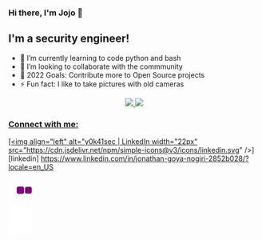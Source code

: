 ### Hi there, I'm Jojo 👋 

## I'm a security engineer!

- 🌱 I’m currently learning to code python and bash
- 👯 I’m looking to collaborate with the commmunity
- 🥅 2022 Goals: Contribute more to Open Source projects
- ⚡ Fun fact: I like to take pictures with old cameras


<div align="center">
  <a href="https://github.com/y0k41sec">
  <img height="180em" src="https://github-readme-stats.vercel.app/api?username=y0k41sec&show_icons=true&theme=tokyonight&include_all_commits=true&count_private=true"/>
  <img height="180em" src="https://github-readme-stats.vercel.app/api/top-langs/?username=y0k41sec&layout=compact&langs_count=7&theme=tokyonight"/>
</div>

### Connect with me:

[<img align="left" alt="y0k41sec | LinkedIn width="22px" src="https://cdn.jsdelivr.net/npm/simple-icons@v3/icons/linkedin.svg" />][linkedin] https://www.linkedin.com/in/jonathan-goya-nogiri-2852b028/?locale=en_US

![snake gif](https://github.com/y0k41sec/y0k41sec/blob/output/github-contribution-grid-snake.gif)
